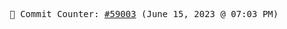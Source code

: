 <p align="center">
    <samp>
        📮 Commit Counter: <a href="https://github.com/Javascript-void0/Javascript-void0/commits/main">#59003</a> (June 15, 2023 @ 07:03 PM)
    </samp>
</p>